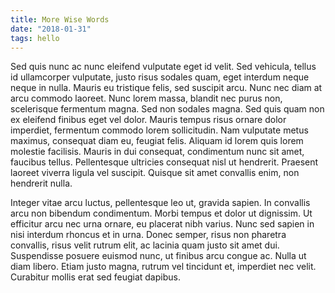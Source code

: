 ```yaml
---
title: More Wise Words
date: "2018-01-31"
tags: hello
---
```


Sed quis nunc ac nunc eleifend vulputate eget id velit. Sed vehicula, tellus id ullamcorper vulputate, justo risus sodales quam, eget interdum neque neque in nulla. Mauris eu tristique felis, sed suscipit arcu. Nunc nec diam at arcu commodo laoreet. Nunc lorem massa, blandit nec purus non, scelerisque fermentum magna. Sed non sodales magna. Sed quis quam non ex eleifend finibus eget vel dolor. Mauris tempus risus ornare dolor imperdiet, fermentum commodo lorem sollicitudin. Nam vulputate metus maximus, consequat diam eu, feugiat felis. Aliquam id lorem quis lorem molestie facilisis. Mauris in dui consequat, condimentum nunc sit amet, faucibus tellus. Pellentesque ultricies consequat nisl ut hendrerit. Praesent laoreet viverra ligula vel suscipit. Quisque sit amet convallis enim, non hendrerit nulla.

Integer vitae arcu luctus, pellentesque leo ut, gravida sapien. In convallis arcu non bibendum condimentum. Morbi tempus et dolor ut dignissim. Ut efficitur arcu nec urna ornare, eu placerat nibh varius. Nunc sed sapien in nisi interdum rhoncus et in urna. Donec semper, risus non pharetra convallis, risus velit rutrum elit, ac lacinia quam justo sit amet dui. Suspendisse posuere euismod nunc, ut finibus arcu congue ac. Nulla ut diam libero. Etiam justo magna, rutrum vel tincidunt et, imperdiet nec velit. Curabitur mollis erat sed feugiat dapibus.
